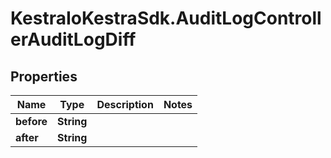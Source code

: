 # KestraIoKestraSdk.AuditLogControllerAuditLogDiff

## Properties

Name | Type | Description | Notes
------------ | ------------- | ------------- | -------------
**before** | **String** |  | 
**after** | **String** |  | 


